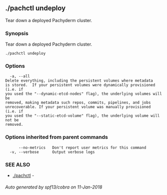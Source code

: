 ## ./pachctl undeploy

Tear down a deployed Pachyderm cluster.

### Synopsis


Tear down a deployed Pachyderm cluster.

```
./pachctl undeploy
```

### Options

```
  -a, --all   
Delete everything, including the persistent volumes where metadata
is stored.  If your persistent volumes were dynamically provisioned (i.e. if
you used the "--dynamic-etcd-nodes" flag), the underlying volumes will be
removed, making metadata such repos, commits, pipelines, and jobs
unrecoverable. If your persistent volume was manually provisioned (i.e. if
you used the "--static-etcd-volume" flag), the underlying volume will not be
removed.
```

### Options inherited from parent commands

```
      --no-metrics   Don't report user metrics for this command
  -v, --verbose      Output verbose logs
```

### SEE ALSO
* [./pachctl](./pachctl.md)	 - 

###### Auto generated by spf13/cobra on 11-Jan-2018
